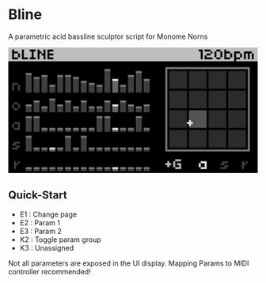 # Bline

A parametric acid bassline sculptor script for Monome Norns

![bline main screen](https://github.com/toneburst/bline/blob/main/screenshots/bLINE_screen-01.png)

## Quick-Start

- E1 : Change page
- E2 : Param 1
- E3 : Param 2
- K2 : Toggle param group
- K3 : Unassigned

Not all parameters are exposed in the UI display. Mapping Params to MIDI controller recommended!
